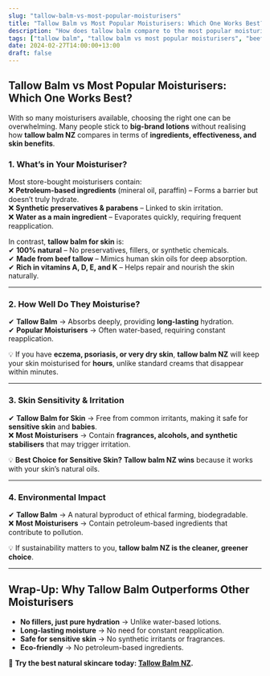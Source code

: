 ```yaml
---
slug: "tallow-balm-vs-most-popular-moisturisers"
title: "Tallow Balm vs Most Popular Moisturisers: Which One Works Best?"
description: "How does tallow balm compare to the most popular moisturisers? Discover why tallow balm NZ outperforms conventional creams for deep hydration and skin health."
tags: ["tallow balm", "tallow balm vs most popular moisturisers", "beef tallow for skin NZ"]
date: 2024-02-27T14:00:00+13:00
draft: false
---
```


## Tallow Balm vs Most Popular Moisturisers: Which One Works Best?  

With so many moisturisers available, choosing the right one can be overwhelming. Many people stick to **big-brand lotions** without realising how **tallow balm NZ** compares in terms of **ingredients, effectiveness, and skin benefits**.  

### **1. What’s in Your Moisturiser?**  

Most store-bought moisturisers contain:  
❌ **Petroleum-based ingredients** (mineral oil, paraffin) – Forms a barrier but doesn’t truly hydrate.  
❌ **Synthetic preservatives & parabens** – Linked to skin irritation.  
❌ **Water as a main ingredient** – Evaporates quickly, requiring frequent reapplication.  

In contrast, **tallow balm for skin** is:  
✔ **100% natural** – No preservatives, fillers, or synthetic chemicals.  
✔ **Made from beef tallow** – Mimics human skin oils for deep absorption.  
✔ **Rich in vitamins A, D, E, and K** – Helps repair and nourish the skin naturally.  

---

### **2. How Well Do They Moisturise?**  

✔ **Tallow Balm** → Absorbs deeply, providing **long-lasting** hydration.  
✔ **Popular Moisturisers** → Often water-based, requiring constant reapplication.  

💡 If you have **eczema, psoriasis, or very dry skin**, **tallow balm NZ** will keep your skin moisturised for **hours**, unlike standard creams that disappear within minutes.  

---

### **3. Skin Sensitivity & Irritation**  

✔ **Tallow Balm for Skin** → Free from common irritants, making it safe for **sensitive skin** and **babies**.  
❌ **Most Moisturisers** → Contain **fragrances, alcohols, and synthetic stabilisers** that may trigger irritation.  

💡 **Best Choice for Sensitive Skin?** **Tallow balm NZ wins** because it works with your skin’s natural oils.  

---

### **4. Environmental Impact**  

✔ **Tallow Balm** → A natural byproduct of ethical farming, biodegradable.  
❌ **Most Moisturisers** → Contain petroleum-based ingredients that contribute to pollution.  

💡 If sustainability matters to you, **tallow balm NZ is the cleaner, greener choice**.  

---

## **Wrap-Up: Why Tallow Balm Outperforms Other Moisturisers**  

- **No fillers, just pure hydration** → Unlike water-based lotions.  
- **Long-lasting moisture** → No need for constant reapplication.  
- **Safe for sensitive skin** → No synthetic irritants or fragrances.  
- **Eco-friendly** → No petroleum-based ingredients.  

🔗 **Try the best natural skincare today: [Tallow Balm NZ](https://primalpantry.co.nz/shop/products/tallow-skin/).**
